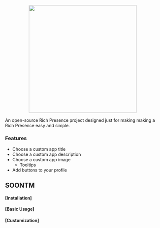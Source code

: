 <h3 align="center"><img src="https://ur.red-panda.red/XyuGzz4-Z.svg" width="350px"></h3

<img src="https://ur.red-panda.red/gBa2fXvY0.png" alt="img" align="right" width="380px">
An open-source Rich Presence project designed just for making making a Rich Presence easy and simple.

### Features
- Choose a custom app title
- Choose a custom app description
- Choose a custom app image
	- Tooltips
- Add buttons to your profile

## SOONTM
#### [Installation]
#### [Basic Usage]
#### [Customization]
